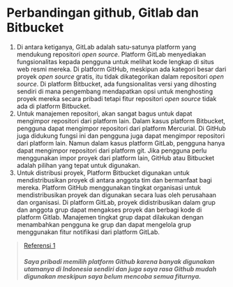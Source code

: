 # Perbandingan github, Gitlab dan Bitbucket
1. Di antara ketiganya, GitLab adalah satu-satunya platform yang mendukung repositori _open source_. Platform GitLab menyediakan fungsionalitas kepada pengguna untuk melihat kode lengkap di situs web resmi mereka. Di platform GitHub, meskipun ada kategori besar dari proyek _open source_ gratis, itu tidak dikategorikan dalam repositori _open source_. Di platform Bitbucket, ada fungsionalitas versi yang dihosting sendiri di mana pengembang mendapatkan opsi untuk menghosting proyek mereka secara pribadi tetapi fitur repositori _open source_ tidak ada di platform Bitbucket.
2. Untuk manajemen repositori, akan sangat bagus untuk dapat mengimpor repositori dari platform lain. Dalam kasus platform Bitbucket, pengguna dapat mengimpor repositori dari platform Mercurial. Di GitHub juga didukung fungsi ini dan pengguna juga dapat mengimpor repositori dari platform lain. Namun dalam kasus platform GitLab, pengguna hanya dapat mengimpor repositori dari platform git. Jika pengguna perlu menggunakan impor proyek dari platform lain, GitHub atau Bitbucket adalah pilihan yang tepat untuk digunakan.
3. Untuk distribusi proyek, Platform Bitbucket digunakan untuk mendistribusikan proyek di antara anggota tim dan bermanfaat bagi mereka. Platform GitHub menggunakan tingkat organisasi untuk mendistribusikan proyek dan digunakan secara luas oleh perusahaan dan organisasi. Di platform GitLab, proyek didistribusikan dalam grup dan anggota grup dapat mengakses proyek dan berbagi kode di platform Gitlab. Manajemen tingkat grup dapat dilakukan dengan menambahkan pengguna ke grup dan dapat mengelola grup menggunakan fitur notifikasi dari platform GitLab.

> [Referensi 1](https://www.educba.com/bitbucket-vs-github-vs-gitlab/)
> ##### Saya pribadi memilih platform Github karena banyak digunakan utamanya di Indonesia sendiri dan juga saya rasa Github mudah digunakan meskipun saya belum mencoba semua fiturnya.
